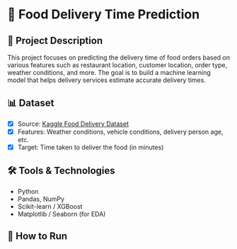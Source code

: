 # 🍔 Food Delivery Time Prediction

## 📌 Project Description

This project focuses on predicting the delivery time of food orders based on various features such as restaurant location, customer location, order type, weather conditions, and more. The goal is to build a machine learning model that helps delivery services estimate accurate delivery times.

## 📊 Dataset

- [x] Source: [Kaggle Food Delivery Dataset](https://www.kaggle.com/datasets/gauravmalik26/food-delivery-dataset/data)
- [x] Features: Weather conditions, vehicle conditions, delivery person age, etc.
- [x] Target: Time taken to deliver the food (in minutes)

## 🛠️ Tools & Technologies

- Python
- Pandas, NumPy
- Scikit-learn / XGBoost
- Matplotlib / Seaborn (for EDA)

## 🚀 How to Run
